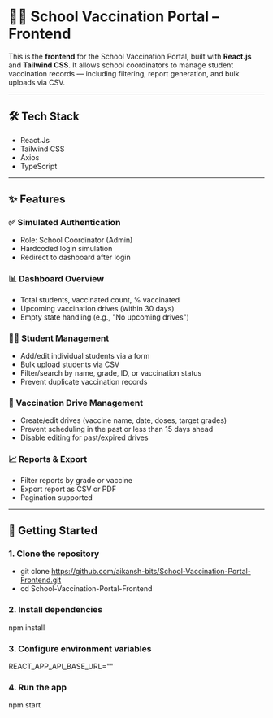 # 🧑‍🎓 School Vaccination Portal – Frontend

This is the **frontend** for the School Vaccination Portal, built with **React.js** and **Tailwind CSS**. It allows school coordinators to manage student vaccination records — including filtering, report generation, and bulk uploads via CSV.

---

## 🛠 Tech Stack

- React.Js
- Tailwind CSS
- Axios
- TypeScript

---

## ✨ Features

### ✅ Simulated Authentication

- Role: School Coordinator (Admin)
- Hardcoded login simulation
- Redirect to dashboard after login

### 📊 Dashboard Overview

- Total students, vaccinated count, % vaccinated
- Upcoming vaccination drives (within 30 days)
- Empty state handling (e.g., "No upcoming drives")

### 👨‍🎓 Student Management

- Add/edit individual students via a form
- Bulk upload students via CSV
- Filter/search by name, grade, ID, or vaccination status
- Prevent duplicate vaccination records

### 💉 Vaccination Drive Management

- Create/edit drives (vaccine name, date, doses, target grades)
- Prevent scheduling in the past or less than 15 days ahead
- Disable editing for past/expired drives

### 📈 Reports & Export

- Filter reports by grade or vaccine
- Export report as CSV or PDF
- Pagination supported

---

## 🚀 Getting Started

### 1. Clone the repository

- git clone https://github.com/aikansh-bits/School-Vaccination-Portal-Frontend.git
- cd School-Vaccination-Portal-Frontend

### 2. Install dependencies

npm install

### 3. Configure environment variables

REACT_APP_API_BASE_URL=""

### 4. Run the app

npm start
